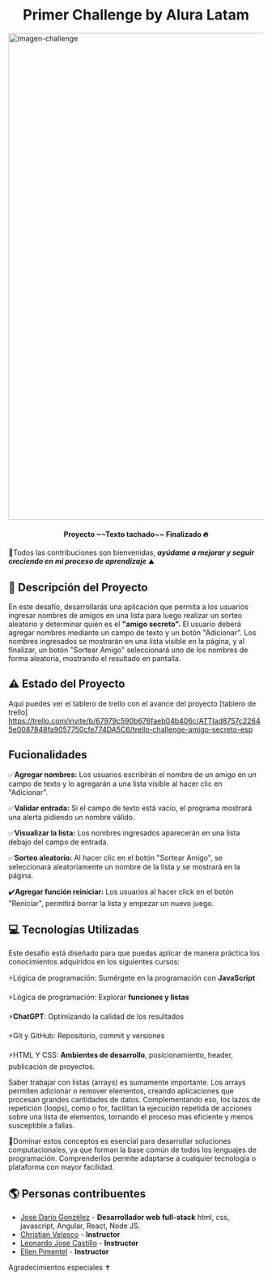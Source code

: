 <h1 align="center"> Primer Challenge by Alura Latam </h1>

<img width="960" alt="imagen-challenge" src="https://github.com/user-attachments/assets/d3d9ff9b-ce7a-443e-b33a-edd4fddee471" />

<h4 align="center">
Proyecto ~~Texto tachado~~ Finalizado 🔥
</h4>

🎯Todos las contribuciones son bienvenidas, **_ayúdame a mejorar y seguir creciendo en mi proceso de aprendizaje_** ⛰️

## 🔎 Descripción del Proyecto

En este desafío, desarrollarás una aplicación que permita a los usuarios ingresar nombres de amigos en una lista para luego realizar un sorteo aleatorio y determinar quién es el **"amigo secreto".** 
El usuario deberá agregar nombres mediante un campo de texto y un botón "Adicionar". Los nombres ingresados se mostrarán en una lista visible en la página, y al finalizar, un botón "Sortear Amigo" seleccionará uno de los nombres de forma aleatoria, mostrando el resultado en pantalla.

## ⚠️ Estado del Proyecto

Aquí puedes ver el tablero de trello con el avance del proyecto
[tablero de trello] https://trello.com/invite/b/67979c590b676faeb04b406c/ATTIad8757c22645e0087848fa9057750cfe774DA5C6/trello-challenge-amigo-secreto-esp

## Fucionalidades

✅**Agregar nombres:** Los usuarios escribirán el nombre de un amigo en un campo de texto y lo agregarán a una lista visible al hacer clic en "Adicionar".

✅**Validar entrada:** Si el campo de texto está vacío, el programa mostrará una alerta pidiendo un nombre válido.

✅**Visualizar la lista:** Los nombres ingresados aparecerán en una lista debajo del campo de entrada.

✅**Sorteo aleatorio:** Al hacer clic en el botón "Sortear Amigo", se seleccionará aleatoriamente un nombre de la lista y se mostrará en la página.

✔️**Agregar función reiniciar:** Los usuarios al hacer click en el botón "Reniciar", permitirá borrar la lista y empezar un nuevo juego.

## 💻 Tecnologías Utilizadas

Este desafío está diseñado para que puedas aplicar de manera práctica los conocimientos adquiridos en los siguientes cursos:

⚡Lógica de programación: Sumérgete en la programación con **JavaScript**

⚡Lógica de programación: Explorar **funciones y listas**

⚡**ChatGPT**: Optimizando la calidad de los resultados

⚡Git y GitHub: Repositorio, commit y versiones

⚡HTML Y CSS: **Ambientes de desarrollo**, posicionamiento, header, publicación de proyectos.

Saber trabajar con listas (arrays) es sumamente importante. Los arrays permiten adicionar o remover elementos, creando aplicaciones que procesan grandes cantidades de datos. Complementando eso, los lazos de repetición (loops), como o for, facilitan la ejecución repetida de acciones sobre una lista de elementos, tornando el proceso mas eficiente y menos susceptible a fallas.

🚀Dominar estos conceptos es esencial para desarrollar soluciones computacionales, ya que forman la base común de todos los lenguajes de programación. Comprenderlos permite adaptarse a cualquier tecnología o plataforma con mayor facilidad.

## 🌎 Personas contribuentes

- [Jose Dario Gonzélez](https://github.com/JoseDarioGonzalezCha) - **Desarrollador web full-stack** html, css, javascript, Angular, React, Node JS.
- [Christian Velasco](https://github.com/christianpva) - **Instructor**
- [Leonardo Jose Castillo](https://github.com/ljcl79) - **Instructor**
- [Ellen Pimentel](https://github.com/Ellen-code) - **Instructor**

Agradecimientos especiales ✝️
